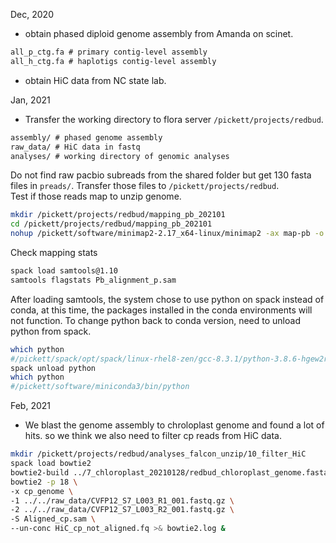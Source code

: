 Dec, 2020
- obtain phased diploid genome assembly from Amanda on scinet.      
```txt
all_p_ctg.fa # primary contig-level assembly
all_h_ctg.fa # haplotigs contig-level assembly
```
- obtain HiC data from NC state lab. 

Jan, 2021
- Transfer the working directory to flora server `/pickett/projects/redbud`.   
```txt
assembly/ # phased genome assembly
raw_data/ # HiC data in fastq
analyses/ # working directory of genomic analyses
```

Do not find raw pacbio subreads from the shared folder but get 130 fasta files in `preads/`. Transfer those files to `/pickett/projects/redbud`.    
Test if those reads map to unzip genome.
```bash
mkdir /pickett/projects/redbud/mapping_pb_202101
cd /pickett/projects/redbud/mapping_pb_202101
nohup /pickett/software/minimap2-2.17_x64-linux/minimap2 -ax map-pb -o Pb_alignment_p.sam -t 20 ../assembly/all_p_ctg.fa ../preads/cns*fasta &
```
Check mapping stats
```bash
spack load samtools@1.10
samtools flagstats Pb_alignment_p.sam
```
After loading samtools, the system chose to use python on spack instead of conda, at this time, the packages installed in the conda environments will not function.
To change python back to conda version, need to unload python from spack.
```bash
which python
#/pickett/spack/opt/spack/linux-rhel8-zen/gcc-8.3.1/python-3.8.6-hgew2rvmzrkyygmouqjyfhfat6qoy6ir/bin/python
spack unload python
which python
#/pickett/software/miniconda3/bin/python
```

Feb, 2021
- We blast the genome assembly to chroloplast genome and found a lot of hits. so we think we also need to filter cp reads from HiC data.
```bash
mkdir /pickett/projects/redbud/analyses_falcon_unzip/10_filter_HiC
spack load bowtie2
bowtie2-build ../7_chloroplast_20210128/redbud_chloroplast_genome.fasta cp_genome
bowtie2 -p 18 \
-x cp_genome \
-1 ../../raw_data/CVFP12_S7_L003_R1_001.fastq.gz \
-2 ../../raw_data/CVFP12_S7_L003_R2_001.fastq.gz \
-S Aligned_cp.sam \
--un-conc HiC_cp_not_aligned.fq >& bowtie2.log &
```
